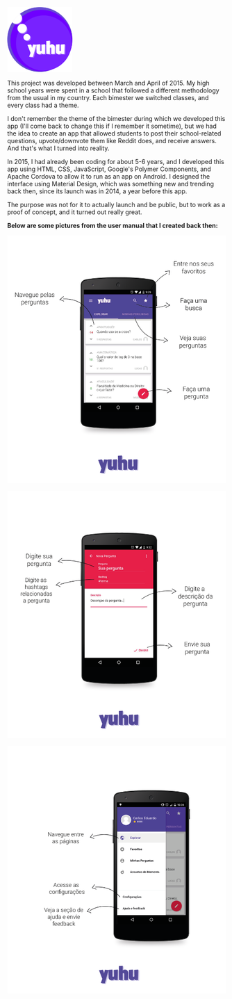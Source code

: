 <img src="visual/Yuhu Flat Logo.png?raw=true" width="150">

This project was developed between March and April of 2015. My high school years were spent in a school that followed a different methodology from the usual in my country. Each bimester we switched classes, and every class had a theme.

I don't remember the theme of the bimester during which we developed this app (I'll come back to change this if I remember it sometime), but we had the idea to create an app that allowed students to post their school-related questions, upvote/downvote them like Reddit does, and receive answers. And that's what I turned into reality.

In 2015, I had already been coding for about 5-6 years, and I developed this app using HTML, CSS, JavaScript, Google's Polymer Components, and Apache Cordova to allow it to run as an app on Android. I designed the interface using Material Design, which was something new and trending back then, since its launch was in 2014, a year before this app. 

The purpose was not for it to actually launch and be public, but to work as a proof of concept, and it turned out really great.

**Below are some pictures from the user manual that I created back then:**

![](visual/2Manual2.png?raw=true)

![](visual/3Manual3.png?raw=true)

![](visual/4Manual4.png?raw=true)

